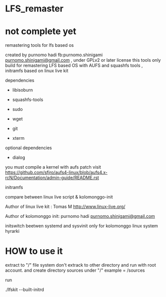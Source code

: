 # LFS_remaster

# not complete yet


remastering tools for lfs based os 

 created by purnomo hadi fb:purnomo.shinigami 
 purnomo.shinigami@gmail.com , under GPLv2 or later license 
 this tools only build for remastering LFS based OS
 with AUFS and squashfs tools , initramfs based on linux live kit 
 
 dependencies 
 
-  libisoburn
   
-  squashfs-tools
   
-  sudo
   
-  wget
   
-  git
   
-  xterm
 
 optional dependencies  
 
 -  dialog
 
 you must compile a kernel with aufs patch visit
 https://github.com/sfjro/aufs4-linux/blob/aufs4.x-rcN/Documentation/admin-guide/README.rst

initramfs 
     
compare between linux live script & kolomonggo-init
     
Author of linux live kit : Tomas M <http://www.linux-live.org/>
     
Author of kolomonggo init: purnomo hadi <purnomo.shinigami@gmail.com>
     
initswitch beetwen systemd and sysvinit only for kolomonggo linux system hyrarki 



 
# HOW to use it 
extract to "/" file system don't extrack to other directory and run with root account. and 
create directory sources under "/" example  = /sources



run  


 ./lfskit --built-initrd
 
